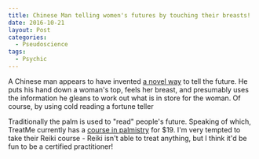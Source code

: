 ```yaml
---
title: Chinese Man telling women's futures by touching their breasts!
date: 2016-10-21
layout: Post
categories:
  - Pseudoscience
tags:
  - Psychic
---
```


A Chinese man appears to have invented [a novel way](http://nextshark.com/strange-chinese-mystic-fondling-breasts/) to tell the future. He puts his hand down a woman's top, feels her breast, and presumably uses the information he gleans to work out what is in store for the woman. Of course, by using cold reading a fortune teller

<!-- more -->

Traditionally the palm is used to "read" people's future. Speaking of which, TreatMe currently has a [course in palmistry](http://local.treatme.co.nz/study-palmistry-tarot-reading-or-psychic-development-online-for-just-19-including-a-certificate-upon-completion) for $19. I'm very tempted to take their Reiki course - Reiki isn't able to treat anything, but I think it'd be fun to be a certified practitioner!
